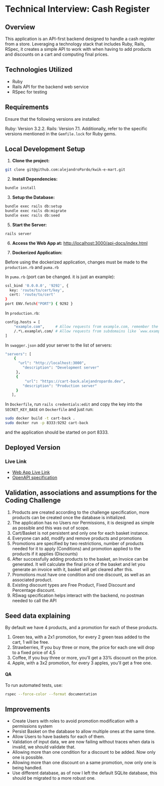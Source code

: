 # Technical Interview: Cash Register

## Overview

This application is an API-first backend designed to handle a cash register from a store. Leveraging a technology stack that includes Ruby, Rails, RSpec, it creates a simple API to work with when having to add products and discounts on a cart and computing final prices.

## Technologies Utilized

- Ruby
- Rails API for the backend web service
- RSpec for testing

## Requirements

Ensure that the following versions are installed:

Ruby: Version 3.2.2.
Rails: Version 7.1.
Additionally, refer to the specific versions mentioned in the `Gemfile.lock` for Ruby gems.

## Local Development Setup

1. **Clone the project:**

```bash
git clone git@github.com:alejandroPardo/kwik-e-mart.git
```

2. **Install Dependencies:**

```bash
bundle install
```

3. **Setup the Database:**

```bash
bundle exec rails db:setup
bundle exec rails db:migrate
bundle exec rails db:seed
```

5. **Start the Server:**

```bash
rails server
```

6. **Access the Web App at:** [http://localhost:3000/api-docs/index.html](http://localhost:3000/api-docs/index.html)

7. **Dockerized Application:**

Before using the dockerized application, changes must be made to the `production.rb` and `puma.rb`

In `puma.rb` (port can be changed. it is just an example):

```bash
ssl_bind '0.0.0.0', '9292', {
  key: 'route/to/cert/key',
  cert: 'route/to/cert'
}
port ENV.fetch("PORT") { 9292 }
```

In `production.rb`:

```bash
config.hosts = [
    "example.com",     # Allow requests from example.com, remember the port here if needed
    /.*\.example\.com/ # Allow requests from subdomains like `www.example.com`
]
```

In `swagger.json` add your server to the list of servers:

```bash
"servers": [
    {
      "url": "http://localhost:3000",
        "description": "Development server"
     },
     {
         "url": "https://cart-back.alejandropardo.dev",
        "description": "Production server"
     }
   ],
```

In `Dockerfile`, run `rails credentials:edit` and copy the key into the `SECRET_KEY_BASE` on `Dockerfile` and just run:

```bash
sudo docker build -t cart-back .
sudo docker run -p 8333:9292 cart-back
```

and the application should be started on port 8333.

## Deployed Version

### Live Link

- [Web App Live Link](https://cart.alejandropardo.dev/)
- [OpenAPI specification](https://cart-back.alejandropardo.dev/)

## Validation, associations and assumptions for the Coding Challenge

1. Products are created according to the challenge specification, more products can be created once the database is initialized.
2. The application has no Users nor Permissions, it is designed as simple as possible and this was out of scope.
3. Cart/Basket is not persistent and only one for each basket instance.
4. Everyone can add, modify and remove products and promotions
5. Promotions are specified by two restrictions, number of products needed for it to apply (Conditions) and promotion applied to the products if it applies (Discounts)
6. After successfully adding products to the basket, an Invoice can be generated. It will calculate the final price of the basket and let you generate an invoice with it, basket will get cleared after this.
7. Promotions must have one condition and one discount, as well as an associated product.
8. Existing discount types are Free Product, Fixed Discount and Percentage discount.
9. RSwag specification helps interact with the backend, no postman needed to call the API

## Seed data explaining

By default we have 4 products, and a promotion for each of these products.

1. Green tea, with a 2x1 promotion, for every 2 green teas added to the cart, 1 will be free.
2. Strawberries, If you buy three or more, the price for each one will drop to a fixed price of 4,5
3. Coffee, If you buy three or more, you'll get a 33% discount on the price.
4. Apple, with a 3x2 promotion, for every 3 apples, you'll get a free one.

#### QA

To run automated tests, use:

```bash
rspec --force-color --format documentation
```

## Improvements

- Create Users with roles to avoid promotion modification with a permissions system
- Persist Basket on the database to allow multiple ones at the same time.
- Allow Users to have baskets for each of them.
- Validation of input data, we are now failing without traces when data is invalid, we should validate that.
- Allowing more than one condition for a discount to be added. Now only one is possible.
- Allowing more than one discount on a same promotion, now only one is being handled.
- Use different database, as of now I left the default SQLite database, this should be migrated to a more robust one.
